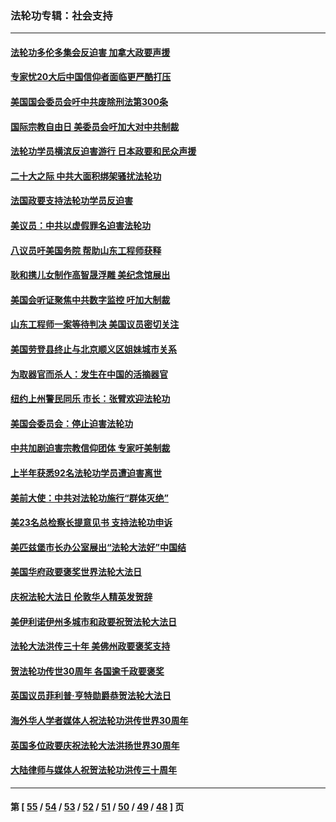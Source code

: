 ### 法轮功专辑：社会支持
---
#### [法轮功多伦多集会反迫害 加拿大政要声援](../../pages/nf4386/n13881303.md?01110430) 
#### [专家忧20大后中国信仰者面临更严酷打压](../../pages/nf4386/n13874993.md?01110430) 
#### [美国国会委员会吁中共废除刑法第300条](../../pages/nf4386/n13868121.md?01110430) 
#### [国际宗教自由日 美委员会吁加大对中共制裁](../../pages/nf4386/n13855021.md?01110430) 
#### [法轮功学员横滨反迫害游行 日本政要和民众声援](../../pages/nf4386/n13847132.md?01110430) 
#### [二十大之际 中共大面积绑架骚扰法轮功](../../pages/nf4386/n13846381.md?01110430) 
#### [法国政要支持法轮功学员反迫害](../../pages/nf4386/n13841970.md?01110430) 
#### [美议员：中共以虚假罪名迫害法轮功](../../pages/nf4386/n13841083.md?01110430) 
#### [八议员吁美国务院 帮助山东工程师获释](../../pages/nf4386/n13836379.md?01110430) 
#### [耿和携儿女制作高智晟浮雕 美纪念馆展出](../../pages/nf4386/n13829624.md?01110430) 
#### [美国会听证聚焦中共数字监控 吁加大制裁](../../pages/nf4386/n13825083.md?01110430) 
#### [山东工程师一案等待判决 美国议员密切关注](../../pages/nf4386/n13815065.md?01110430) 
#### [美国劳登县终止与北京顺义区姐妹城市关系](../../pages/nf4386/n13811030.md?01110430) 
#### [为取器官而杀人：发生在中国的活摘器官](../../pages/nf4386/n13794731.md?01110430) 
#### [纽约上州警民同乐 市长：张臂欢迎法轮功](../../pages/nf4386/n13794375.md?01110430) 
#### [美国会委员会：停止迫害法轮功](../../pages/nf4386/n13788164.md?01110430) 
#### [中共加剧迫害宗教信仰团体 专家吁美制裁](../../pages/nf4386/n13780252.md?01110430) 
#### [上半年获悉92名法轮功学员遭迫害离世](../../pages/nf4386/n13772701.md?01110430) 
#### [美前大使：中共对法轮功施行“群体灭绝”](../../pages/nf4386/n13771705.md?01110430) 
#### [美23名总检察长提意见书 支持法轮功申诉](../../pages/nf4386/n13766596.md?01110430) 
#### [美匹兹堡市长办公室展出“法轮大法好”中国结](../../pages/nf4386/n13749721.md?01110430) 
#### [美国华府政要褒奖世界法轮大法日](../../pages/nf4386/n13743770.md?01110430) 
#### [庆祝法轮大法日 伦敦华人精英发贺辞](../../pages/nf4386/n13741593.md?01110430) 
#### [美伊利诺伊州多城市和政要祝贺法轮大法日](../../pages/nf4386/n13737149.md?01110430) 
#### [法轮大法洪传三十年 美佛州政要褒奖支持](../../pages/nf4386/n13737103.md?01110430) 
#### [贺法轮功传世30周年 各国逾千政要褒奖](../../pages/nf4386/n13735828.md?01110430) 
#### [英国议员菲利普‧亨特勋爵恭贺法轮大法日](../../pages/nf4386/n13736187.md?01110430) 
#### [海外华人学者媒体人祝法轮功洪传世界30周年](../../pages/nf4386/n13735835.md?01110430) 
#### [英国多位政要庆祝法轮大法洪扬世界30周年](../../pages/nf4386/n13734739.md?01110430) 
#### [大陆律师与媒体人祝贺法轮功洪传三十周年](../../pages/nf4386/n13735062.md?01110430) 

---
#### 第 [ [55](./55.md?01110430) / [54](./54.md?01110430) / [53](./53.md?01110430) / [52](./52.md?01110430) / [51](./51.md?01110430) / [50](./50.md?01110430) / [49](./49.md?01110430) / [48](./48.md?01110430) ] 页
